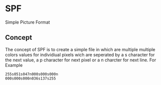 # SPF
Simple Picture Format
## Concept
The concept of SPF is to create a simple file in which are multiple multiple colors values for individiual pixels wich are seperated by a s character for the next value, a p character for next pixel or a n charcter for next line. For Example
```Concept
255s051s047n000s000s000n
000s000s000n036s137s255
```
